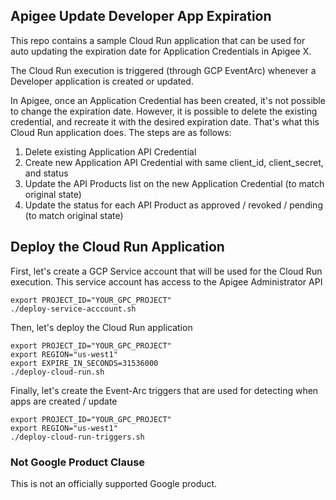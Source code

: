 ## Apigee Update Developer App Expiration

This repo contains a sample Cloud Run application that can be used for auto updating the
expiration date for Application Credentials in Apigee X.

The Cloud Run execution is triggered (through GCP EventArc) whenever a Developer application is created or updated.

In Apigee, once an Application Credential has been created, it's not possible to change the expiration date.
However, it is possible to delete the existing credential, and recreate it with the desired expiration date.
That's what this Cloud Run application does. The steps are as follows:

1. Delete existing Application API Credential
2. Create new Application API Credential with same client_id, client_secret, and status 
3. Update the API Products list on the new Application Credential (to match original state)
4. Update the status for each API Product as approved / revoked / pending (to match original state)


## Deploy the Cloud Run Application


First, let's create a GCP Service account that will be used for the Cloud Run execution. 
This service account has access to the Apigee Administrator API

```shell
export PROJECT_ID="YOUR_GPC_PROJECT"
./deploy-service-acccount.sh
```

Then, let's deploy the Cloud Run application

```shell
export PROJECT_ID="YOUR_GPC_PROJECT"
export REGION="us-west1"
export EXPIRE_IN_SECONDS=31536000
./deploy-cloud-run.sh
```

Finally, let's create the Event-Arc triggers that are used for detecting when apps are created / update

```shell
export PROJECT_ID="YOUR_GPC_PROJECT"
export REGION="us-west1"
./deploy-cloud-run-triggers.sh
```


### Not Google Product Clause

This is not an officially supported Google product.